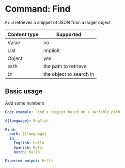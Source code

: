 # Command: Find

`Find` retrieves a snippet of JSON from a larger object

| Content type | Supported               |
|--------------|-------------------------|
| Value        | no                      |
| List         | implicit                |
| Object       | yes                     |
| `path`       | the path to retrieve    |
| `in`         | the object to search in |

## Basic usage

Add some numbers

```yaml script
Code example: Find a snippet based on a variable path

${language}: English

Find:
  path: ${language}
  in:
    English: Hello
    Spanish: Hola
    Dutch: Hallo

Expected output: Hello
```

